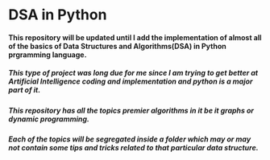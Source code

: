 # DSA in Python 

#### This repository will be updated until I add the implementation of almost all of the basics of Data Structures and Algorithms(DSA) in Python prgramming language.
##### This type of project was long due for me since I am trying to get better at Artificial Intelligence coding and implementation and python is a major part of it.
##### This repository has all the topics premier algorithms in it be it graphs or dynamic programming.
##### Each of the topics will be segregated inside a folder which may or may not contain some tips and tricks related to that particular data structure.
